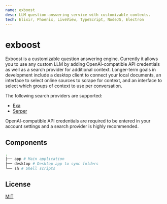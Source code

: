 ```yaml
---
name: exboost
desc: LLM question-answering service with customizable contexts.
tech: Elixir, Phoenix, LiveView, TypeScript, NodeJS, Electron
---
```


# exboost

Exboost is a customizable question answering engine. Currently it allows you to use any custom LLM by adding OpenAI-compatible API credentials as well as a search provider for additional context. Longer-term goals in development include a desktop client to connect your local documents, an interface to select online sources to scrape for context, and an interface to select which groups of context to use per conversation.

The following search providers are supported:

- [Exa](https://exa.ai)
- [Serper](https://serper.dev)

OpenAI-compatible API credentials are required to be entered in your account settings and a search provider is highly recommended.

## Components

```bash
.
├── app # Main application
├── desktop # Desktop app to sync folders
└── sh # Shell scripts
```

## License

[MIT](./LICENSE.md)
